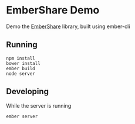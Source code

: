 # EmberShare Demo
Demo the [EmberShare](https://github.com/limeapps/ember-share) library, built using ember-cli

## Running

```
npm install
bower install
ember build
node server
```

## Developing
While the server is running
```
ember server
```

